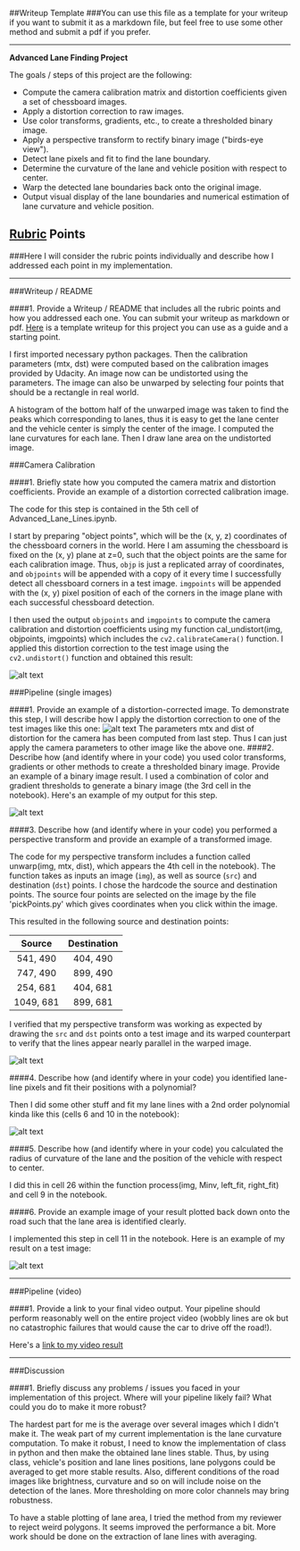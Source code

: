 ##Writeup Template
###You can use this file as a template for your writeup if you want to submit it as a markdown file, but feel free to use some other method and submit a pdf if you prefer.

---

**Advanced Lane Finding Project**

The goals / steps of this project are the following:

* Compute the camera calibration matrix and distortion coefficients given a set of chessboard images.
* Apply a distortion correction to raw images.
* Use color transforms, gradients, etc., to create a thresholded binary image.
* Apply a perspective transform to rectify binary image ("birds-eye view").
* Detect lane pixels and fit to find the lane boundary.
* Determine the curvature of the lane and vehicle position with respect to center.
* Warp the detected lane boundaries back onto the original image.
* Output visual display of the lane boundaries and numerical estimation of lane curvature and vehicle position.

[//]: # (Image References)

[image1]: ./output_images/undistort_output.png "Undistorted"
[image2]: ./output_images/undistorted.png "Road Transformed"
[image3]: ./output_images/binary_combo_example.png "Binary Example"
[image4]: ./output_images/warped_straight_lines.png "Warp Example"
[image5]: ./output_images/color_fit_lines.jpg "Fit Visual"
[image6]: ./output_images/example_output.png "Output"
[video1]: ./project_video.mp4 "Video"

## [Rubric](https://review.udacity.com/#!/rubrics/571/view) Points
###Here I will consider the rubric points individually and describe how I addressed each point in my implementation.  

---
###Writeup / README

####1. Provide a Writeup / README that includes all the rubric points and how you addressed each one.  You can submit your writeup as markdown or pdf.  [Here](https://github.com/udacity/CarND-Advanced-Lane-Lines/blob/master/writeup_template.md) is a template writeup for this project you can use as a guide and a starting point.  

I first imported necessary python packages. Then the calibration parameters (mtx, dst) were computed based on the calibration images provided by Udacity. An image now can be undistorted using the parameters. The image can also be unwarped by selecting four points that should be a rectangle in real world.

A histogram of the bottom half of the unwarped image was taken to find the peaks which corresponding to lanes, thus it is easy to get the lane center and the vehicle center is simply the center of the image. I computed the lane curvatures for each lane. Then I draw lane area on the undistorted image.

###Camera Calibration

####1. Briefly state how you computed the camera matrix and distortion coefficients. Provide an example of a distortion corrected calibration image.

The code for this step is contained in the 5th cell of Advanced_Lane_Lines.ipynb.  

I start by preparing "object points", which will be the (x, y, z) coordinates of the chessboard corners in the world. Here I am assuming the chessboard is fixed on the (x, y) plane at z=0, such that the object points are the same for each calibration image.  Thus, `objp` is just a replicated array of coordinates, and `objpoints` will be appended with a copy of it every time I successfully detect all chessboard corners in a test image.  `imgpoints` will be appended with the (x, y) pixel position of each of the corners in the image plane with each successful chessboard detection.  

I then used the output `objpoints` and `imgpoints` to compute the camera calibration and distortion coefficients using my function cal_undistort(img, objpoints, imgpoints) which includes the `cv2.calibrateCamera()` function.  I applied this distortion correction to the test image using the `cv2.undistort()` function and obtained this result:

![alt text][image1]

###Pipeline (single images)

####1. Provide an example of a distortion-corrected image.
To demonstrate this step, I will describe how I apply the distortion correction to one of the test images like this one:
![alt text][image2]
The parameters mtx and dist of distortion for the camera has been computed from last step. Thus I can just apply the camera parameters to other image like the above one.
####2. Describe how (and identify where in your code) you used color transforms, gradients or other methods to create a thresholded binary image.  Provide an example of a binary image result.
I used a combination of color and gradient thresholds to generate a binary image (the 3rd cell in the notebook).  Here's an example of my output for this step.

![alt text][image3]

####3. Describe how (and identify where in your code) you performed a perspective transform and provide an example of a transformed image.

The code for my perspective transform includes a function called unwarp(img, mtx, dist), which appears the 4th cell in the notebook).  The function takes as inputs an image (`img`), as well as source (`src`) and destination (`dst`) points.  I chose the hardcode the source and destination points. The source four points are selected on the image by the file 'pickPoints.py' which gives coordinates when you click within the image.

This resulted in the following source and destination points:

| Source        | Destination   |
|:-------------:|:-------------:|
| 541, 490      | 404, 490       |
| 747, 490      | 899, 490      |
| 254, 681     | 404, 681      |
| 1049, 681      |899, 681       |

I verified that my perspective transform was working as expected by drawing the `src` and `dst` points onto a test image and its warped counterpart to verify that the lines appear nearly parallel in the warped image.

![alt text][image4]

####4. Describe how (and identify where in your code) you identified lane-line pixels and fit their positions with a polynomial?

Then I did some other stuff and fit my lane lines with a 2nd order polynomial kinda like this (cells 6 and 10 in the notebook):

![alt text][image5]

####5. Describe how (and identify where in your code) you calculated the radius of curvature of the lane and the position of the vehicle with respect to center.

I did this in cell 26 within the function process(img, Minv, left_fit, right_fit) and cell 9 in the notebook.

####6. Provide an example image of your result plotted back down onto the road such that the lane area is identified clearly.

I implemented this step in cell 11 in the notebook.  Here is an example of my result on a test image:

![alt text][image6]

---

###Pipeline (video)

####1. Provide a link to your final video output.  Your pipeline should perform reasonably well on the entire project video (wobbly lines are ok but no catastrophic failures that would cause the car to drive off the road!).

Here's a [link to my video result](./project_video.mp4)

---

###Discussion

####1. Briefly discuss any problems / issues you faced in your implementation of this project.  Where will your pipeline likely fail?  What could you do to make it more robust?

The hardest part for me is the average over several images which I didn't make it. The weak part of my current implementation is the lane curvature computation. To make it robust, I need to know the implementation of class in python and then make the obtained lane lines stable. Thus, by using class, vehicle's position and lane lines positions, lane polygons could be averaged to get more stable results. Also, different conditions of the road images like brightness, curvature and so on will include noise on the detection of the lanes. More thresholding on more color channels may bring robustness.

To have a stable plotting of lane area, I tried the method from my reviewer to reject weird polygons. It seems improved the performance a bit. More work should be done on the extraction of lane lines with averaging.
